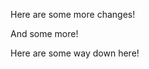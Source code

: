 
Here are some more changes!

And some more!































Here are some way down here!